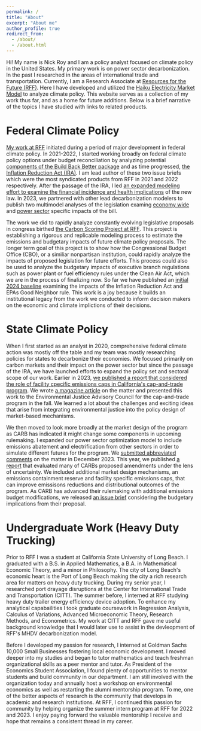 ```yaml
---
permalink: /
title: "About"
excerpt: "About me"
author_profile: true
redirect_from: 
  - /about/
  - /about.html
---
```


Hi! My name is Nick Roy and I am a policy analyst focused on climate policy in the United States. My primary work is on power sector decarbonization. In the past I researched in the areas of international trade and transportation. Currently, I am a Research Associate at [Resources for the Future (RFF)](https://www.rff.org/). Here I have developed and utilized the [Haiku Electricity Market Model](https://www.rff.org/topics/data-and-decision-tools/haiku-electricity-model/) to analyze climate policy. This website serves as a collection of my work thus far, and as a home for future additions. Below is a brief narrative of the topics I have studied with links to related products. 

Federal Climate Policy 
=====

[My work at RFF](https://www.rff.org/people/nicholas-roy/) initiated during a period of major development in federal climate policy. In 2021-2022, I started working broadly on federal climate policy options under budget reconciliation by analyzing potential [components of the Build Back Better package](https://www.rff.org/publications/issue-briefs/cost-analysis-and-emissions-projections-under-power-sector-proposals-in-reconciliation/) and as time progressed, [the Inflation Reduction Act (IRA)](https://www.rff.org/publications/issue-briefs/retail-electricity-rates-under-the-inflation-reduction-act-of-2022/). I am lead author of these two issue briefs which were the most syndicated products from RFF in 2021 and 2022 respectively. After the passage of the IRA, I led [an expanded modeling effort to examine the financial incidence and health implications](https://www.rff.org/publications/reports/beyond-clean-energy-the-financial-incidence-and-health-effects-of-the-ira/) of the new law. In 2023, we partnered with other lead decarbonization modelers to publish two multimodel analyses of the legislation examing [economy wide](https://www.science.org/doi/10.1126/science.adg3781) and [power sector](https://iopscience.iop.org/article/10.1088/1748-9326/ad0d3b) specific impacts of the bill. 

The work we did to rapidly analyze constantly evolving legislative proposals in congress birthed [the Carbon Scoring Project at RFF](https://www.rff.org/carbonscoring/). This project is establishing a rigorous and replicable modeling process to estimate the emissions and budgetary impacts of future climate policy proposals. The longer term goal of this project is to show how the Congressional Budget Office (CBO), or a similiar nonpartisan institution, could rapidly analyze the impacts of proposed legislation for future efforts. This process could also be used to analyze the budgetary impacts of executive branch regulations such as power plant or fuel efficiency rules under the Clean Air Act, which we are in the process of finalizing now. So far we have published an [initial 2024 baseline](https://www.rff.org/publications/carbon-scores/carbon-scoring-initial-baseline/) examining the impacts of the Inflation Reduction Act and EPAs Good Neighbor rule. This work is a joy because it builds an institutional legacy from the work we conducted to inform decision makers on the economic and climate implictions of their decisions.

State Climate Policy
=====

When I first started as an analyst in 2020, comprehensive federal climate action was mostly off the table and my team was mostly researching policies for states to decarbonize their economies. We focused primarily on carbon markets and their impact on the power sector but since the passage of the IRA, we have launched efforts to expand the policy set and sectoral scope of our work. Earlier in 2023, [we published a report that considered the role of facility cpecific emissions caps in California's cap-and-trade program](https://www.rff.org/publications/reports/how-would-facility-specific-emissions-caps-affect-the-california-carbon-market/). We wrote [a magazine article](https://www.resources.org/archives/californias-cap-and-trade-program-and-improvements-in-local-air-quality/) on the matter and presented this work to the Environmental Justice Advisory Council for the cap-and-trade program in the fall. We learned a lot about the challenges and exciting ideas that arise from integrating environmental justice into the policy design of market-based mechanisms. 

We then moved to look more broadly at the market design of the program as CARB has indicated it might change some components in upcoming rulemaking. I expanded our power sector optimization model to include emissions abatement and electrification from other sectors in order to simulate different futures for the program. We [submitted abbreviated comments](https://www.rff.org/publications/testimony-and-public-comments/comments-on-the-joint-california-quebec-workshop-potential-amendments-to-the-cap-and-trade-regulation/) on the matter in December 2023. This year, we published [a report](https://www.rff.org/publications/reports/designing-for-uncertainty-amendments-to-californias-cap-and-trade-market/) that evaluated many of CARBs proposed amendments under the lens of uncertainty. We included additional market design mechanisms, an emissions containment reserve and facility specific emissions caps, that can improve emissisons reductions and distributional outcomes of the program. As CARB has advanced their rulemaking with additional emissions budget modifications, we released [an issue brief](https://www.rff.org/publications/issue-briefs/california-cap-and-trade-emissions-budget-climate-policy/) considering the budgetary implications from their proposal. 

Undergraduate Work (Heavy Duty Trucking)
=====

Prior to RFF I was a student at California State University of Long Beach. I graduated with a B.S. in Applied Mathematics, a B.A. in Mathematical Economic Theory, and a minor in Philosophy. The city of Long Beach's economic heart is the Port of Long Beach making the city a rich research area for matters on heavy duty trucking. During my senior year, I researched port drayage disruptions at the Center for International Trade and Transportation (CITT). The summer before, I interned at RFF studying heavy duty trailer energy efficiency device adoption. To enhance my analytical capabailities I took graduate coursework in Regression Analysis, Calculus of Variations, Advanced Microeconomic Theory, Research Methods, and Econometrics. My work at CITT and RFF gave me useful background knowledge that I would later use to assist in the devleopment of RFF's MHDV decarbonization model. 

Before I developed my passion for research, I interned at Goldman Sachs 10,000 Small Businesses fostering local economic development. I moved deeper into my studies and began to tutor mathematics and teach freshman organizational skills as a peer mentor and tutor. As President of the Economics Student Association, I found plenty of opportunities to mentor students and build community in our department. I am still involved with the organization today and annually host a workshop on environmental economics as well as restarting the alumni mentorship program. To me, one of the better aspects of research is the community that develops in academic and research institutions. At RFF, I continued this passion for community by helping organize the summer intern program at RFF for 2022 and 2023. I enjoy paying forward the valuable mentorship I receive and hope that remains a consistent thread in my career.

<!-- Future Research
======

Through my experiences I've become increasingly interested in the intersection of climate policy and trade. Whether it is the complexities of global trade, the distribution of environmental externalities from trucking, how carbon markets expand or add jurisdictions to their regulations, or the fascinating complexity of power markets; trade remains an important element in all of these issues. Working closely on the development of the IRA, it became clear that the biggest constraint on addressing global greenhouse gas emissions is the quickly evolving post-neoliberal era of trade. Even the second order effects of globalization on labor and technological development are shaping the policy mechanisms chosen for decarbonization. One way this has already shaped climate policy is in the revitalization of industrial policy in the US. Domestically, trade is just as relevant as the binding constraint for decarbonization is the development of transmission capacity to flow power across multiple communities with different rules and attitudes towards new infrastructure. 

Where I find analyzing trade to not be just a matter of what constrains decarbonization, but what can still enable it is in my work on carbon markets. The US already has several subnational carbon markets, some economy wide, others just for the power sector. As states look to unify, compete, and capitalize on federal incentives from the IRA, emissions trading programs become a powerful mechanism. I'd hope that carbon markets continue to expand and evolve to leverage regionally specific concerns of equity, costs, and resource availability. If the future leads to more carbon markets in and outside of the US, questions of linking with exchange rates will create a flourishing set of questions that a young economist could craft a research agenda after. Carbon markets also provide more information and data about emissions in the economy and allow for better analysis of climate policy more broadly.

 The tools of economics are more useful than ever as many of these issues can be studied through the subfields of industrial organization, political economy, international trade, and energy economics. I hope that my work will pull forward the thread across my experiences as I explore new ideas and pathways for decarbonizing the global economy. -->
